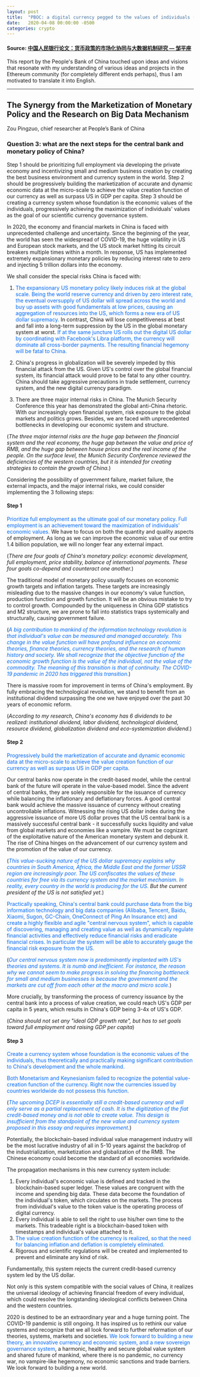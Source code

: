 ```yaml
---
layout: post
title:  "PBOC: a digital currency pegged to the values of individuals (Part 4/4)"
date:   2020-04-08 00:00:00 -0500
categories: crypto
---
```

#### Source: [中国人民银行论文：货币政策的市场化协同与大数据机制研究 — 邹平座](https://www.chainnews.com/zh-hant/articles/551734637322.htm)

This report by the People's Bank of China touched upon ideas and visions that resonate with my understanding of various ideas and projects in the Ethereum community (for completely different ends perhaps), thus I am motivated to translate it into English.

***

## The Synergy from the Marketization of Monetary Policy and the Research on Big Data Mechanism
Zou Pingzuo, chief researcher at People’s Bank of China

### Question 3: what are the next steps for the central bank and monetary policy of China?

Step 1 should be prioritizing full employment via developing the private economy and incentivizing small and medium business creation by creating the best business environment and currency system in the world. Step 2 should be progressively building the marketization of accurate and dynamic economic data at the micro-scale to achieve the value creation function of our currency as well as surpass US in GDP per capita. Step 3 should be creating a currency system whose foundation is the economic values of the individuals, progressively achieving the maximization of individuals' values as the goal of our scientific currency governance system.

In 2020, the economy and financial markets in China is faced with unprecedented challenge and uncertainty. Since the beginning of the year, the world has seen the widespread of COVID-19, the huge volatility in US and European stock markets, and the US stock market hitting its circuit breakers multiple times within a month. In response, US has implemented extremely expansionary monetary policies by reducing interest rate to zero and injecting 5 trillion dollars into the economy.

We shall consider the special risks China is faced with:
1. <span style="color:#0067FB">The expansionary US monetary policy likely induces risk at the global scale. Being the world reserve currency and driven by zero interest rate, the eventual oversupply of US dollar will spread across the world and buy up assets with good fundamentals at low prices, causing an aggregation of resources into the US, which forms a new era of US dollar supremacy.</span> In contrast, China will lose competitiveness at best and fall into a long-term suppression by the US in the global monetary system at worst. <span style="color:#0067FB">If at the same juncture US rolls out the digital US dollar by coordinating with Facebook's Libra platform, the currency will dominate all cross-border payments. The resulting financial hegemony will be fatal to China.</span>

2. China's progress in globalization will be severely impeded by this financial attack from the US. Given US's control over the global financial system, its financial attack would prove to be fatal to any other country. China should take aggressive precautions in trade settlement, currency system, and the new digital currency paradigm.

3. There are three major internal risks in China. The Munich Security Conference this year has demonstrated the global anti-China rhetoric. With our increasingly open financial system, risk exposure to the global markets and politics grows. Besides, we are faced with unprecedented bottlenecks in developing our economic system and structure.

(*The three major internal risks are the huge gap between the financial system and the real economy, the huge gap between the value and price of RMB, and the huge gap between house prices and the real income of the people. On the surface level, the Munich Security Conference reviewed the deficiencies of the western countries, but it is intended for creating strategies to contain the growth of China.*)

Considering the possibility of government failure, market failure, the external impacts, and the major internal risks, we could consider implementing the 3 following steps:

#### Step 1
<span style="color:#0067FB">Prioritize full employment as the ultimate goal of our monetary policy. Full employment is an achievement toward the maximization of individuals' economic values.</span> We have to focus on both the quantity and quality aspects of employment. As long as we can improve the economic value of our entire 1.4 billion population, we will no longer fear any external impact.

(*There are four goals of China's monetary policy: economic development, full employment, price stability, balance of international payments. These four goals co-depend and counteract one another.*)

The traditional model of monetary policy usually focuses on economic growth targets and inflation targets. These targets are increasingly misleading due to the massive changes in our economy's value function, production function and growth function. It will be an obvious mistake to try to control growth. Compounded by the uniqueness in China GDP statistics and M2 structure, we are prone to fall into statistics traps systemically and structurally, causing government failure.

(*<span style="color:#0067FB">A big contribution to mankind of the information technology revolution is that individual's value can be measured and managed accurately. This change in the value function will have profound influence on economic theories, finance theories, currency theories, and the research of human history and society. We shall recognize that the objective function of the economic growth function is the value of the individual, not the value of the commodity. The meaning of this transition is that of continuity. The COVID-19 pandemic in 2020 has triggered this transition.</span>*)

There is massive room for improvement in terms of China's employment. By fully embracing the technological revolution, we stand to benefit from an institutional dividend surpassing the one we have enjoyed over the past 30 years of economic reform.

(*According to my research, China's economy has 6 dividends to be realized: institutional dividend, labor dividend, technological dividend, resource dividend, globalization dividend and eco-systemization dividend.*)

#### Step 2
<span style="color:#0067FB">Progressively build the marketization of accurate and dynamic economic data at the micro-scale to achieve the value creation function of our currency as well as surpass US in GDP per capita.</span>

Our central banks now operate in the credit-based model, while the central bank of the future will operate in the value-based model. Since the advent of central banks, they are solely responsible for the issuance of currency while balancing the inflationary and deflationary forces. A good central bank would achieve the massive issuance of currency without creating uncontrollable inflations. Witnessing the rising US dollar index during the aggressive issuance of more US dollar proves that the US central bank is a massively successful central bank - it successfully sucks liquidity and value from global markets and economies like a vampire. We must be cognizant of the exploitative nature of the American monetary system and debunk it. The rise of China hinges on the advancement of our currency system and the promotion of the value of our currency.

(*<span style="color:#0067FB">This value-sucking nature of the US dollar supremacy explains why countries in South America, Africa, the Middle East and the former USSR region are increasingly poor. The US confiscates the values of these countries for free via its currency system and the market mechanism. In reality, every country in the world is producing for the US.</span> But the current president of the US is not satisfied yet.*)

<span style="color:#0067FB">Practically speaking, China's central bank could purchase data from the big information technology and big data companies (Alibaba, Tencent, Baidu, Xiaomi, Sugon, GC-Chain, OneConnect of Ping An Insurance etc) and create a highly flexible and agile "central nervous system", which is capable of discovering, managing and creating value as well as dynamically regulate financial activities and effectively reduce financial risks and eradicate financial crises. In particular the system will be able to accurately gauge the financial risk exposure from the US.</span>

(*<span style="color:#0067FB">Our central nervous system now is predominantly implanted with US's theories and systems. It is numb and inefficient. For instance, the reason why we cannot seem to make progress in solving the financing bottleneck for small and medium businesses is because the government and the markets are cut off from each other at the macro and micro scale.</span>*)

More crucially, by transforming the process of currency issuance by the central bank into a process of value creation, we could reach US's GDP per capita in 5 years, which results in China's GDP being 3-4x of US's GDP.

(*China should not set any "ideal GDP growth rate", but has to set goals toward full employment and raising GDP per capita*)

#### Step 3
<span style="color:#0067FB">Create a currency system whose foundation is the economic values of the individuals, thus theoretically and practically making significant contribution to China's development and the whole mankind.</span>

<span style="color:#0067FB">Both Monetarism and Keynesianism failed to recognize the potential value-creation function of the currency. Right now the currencies issued by countries worldwide do not possess this function.</span>

(*<span style="color:#0067FB">The upcoming DCEP is essentially still a credit-based currency and will only serve as a partial replacement of cash. It is the digitization of the fiat credit-based money and is not able to create value. This design is insufficient from the standpoint of the new value and currency system proposed in this essay and requires improvement.</span>*)

Potentially, the blockchain-based individual value management industry will be the most lucrative industry of all in 5-10 years against the backdrop of the industrialization, marketization and globalization of the RMB. The Chinese economy could become the standard of all economies worldwide.

The propagation mechanisms in this new currency system include:
1. Every individual's economic value is defined and tracked in the blockchain-based super ledger. These values are congruent with the income and spending big data. These data become the foundation of the individual's token, which circulates on the markets. The process from individual's value to the token value is the operating process of digital currency.
2. Every individual is able to sell the right to use his/her own time to the markets. This tradeable right is a blockchain-based token with timestamps and individual's value attached to it.
3. <span style="color:#0067FB">The value creation function of the currency is realized, so that the need for balancing inflation and deflation is completely eliminated.</span>
4. Rigorous and scientific regulations will be created and implemented to prevent and eliminate any kind of risk.

Fundamentally, this system rejects the current credit-based currency system led by the US dollar.

Not only is this system compatible with the social values of China, it realizes the universal ideology of achieving financial freedom of every individual, which could resolve the longstanding ideological conflicts between China and the western countries.

2020 is destined to be an extraordinary year and a huge turning point. The COVID-19 pandemic is still ongoing. It has inspired us to rethink our value systems and recognize that we all look forward to further reformation of our theories, systems, markets and societies. <span style="color:#0067FB">We look forward to building a new theory, an innovative currency and economic system, and a new sovereign governance system</span>, a harmonic, healthy and secure global value system and shared future of mankind, where there is no pandemic, no currency war, no vampire-like hegemony, no economic sanctions and trade barriers. We look forward to building a new world.
